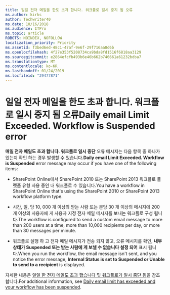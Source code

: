 ```yaml
---
title: 일일 전자 메일을 한도 초과 합니다. 워크플로 일시 중지 됨 오류
ms.author: kirks
author: Techwriter40
ms.date: 10/16/2018
ms.audience: ITPro
ms.topic: article
ROBOTS: NOINDEX, NOFOLLOW
localization_priority: Priority
ms.assetid: f3bed6ed-48c1-47af-9e6f-29f716aa8d6b
ms.openlocfilehash: 4f27e353f5208734ca9bda8fd1516f6818aa3129
ms.sourcegitcommit: e2864efcfb493b6e46b662b746661a61232bdba7
ms.translationtype: MT
ms.contentlocale: ko-KR
ms.lasthandoff: 01/24/2019
ms.locfileid: "29477871"
---
```

# <a name="daily-email-limit-exceeded-workflow-is-suspended-error"></a><span data-ttu-id="be9e3-p102">일일 전자 메일을 한도 초과 합니다. 워크플로 일시 중지 됨 오류</span><span class="sxs-lookup"><span data-stu-id="be9e3-p102">Daily email Limit Exceeded. Workflow is Suspended error</span></span>

 <span data-ttu-id="be9e3-105">**매일 전자 메일도 초과 합니다. 워크플로 일시 중단** 오류 메시지는 다음 항목 중 하나가 있는지 확인 하는 경우 발생할 수 있습니다.</span><span class="sxs-lookup"><span data-stu-id="be9e3-105">**Daily email Limit Exceeded. Workflow is Suspended** error message may occur if you have one of the following items:</span></span> 
  
- <span data-ttu-id="be9e3-106">SharePoint Online에서 SharePoint 2010 또는 SharePoint 2013 워크플로 플랫폼 유형 사용 중인 내 워크플로 수 있습니다.</span><span class="sxs-lookup"><span data-stu-id="be9e3-106">You have a workflow in SharePoint Online that's using the SharePoint 2010 or SharePoint 2013 workflow platform type.</span></span>
    
- <span data-ttu-id="be9e3-107">시간, 일, 당 10, 000 개 이상의 받는 사람 또는 분당 30 개 이상의 메시지에 200 개 이상의 사용자에 게 사용자 지정 전자 메일 메시지를 보내는 워크플로 구성 됩니다.</span><span class="sxs-lookup"><span data-stu-id="be9e3-107">The workflow is configured to send a custom email message to more than 200 users at a time, more than 10,000 recipients per day, or more than 30 messages per minute.</span></span>
    
- <span data-ttu-id="be9e3-108">워크플로 실행 하 고 전자 메일 메시지가 전송 되지 않고, 오류 메시지를 확인, **내부 상태가 Suspended 또는 받는 사람에 게 보낼 수 없습니다 설정 되어** 표시 됩니다.</span><span class="sxs-lookup"><span data-stu-id="be9e3-108">When you run the workflow, the email message isn't sent, and you notice the error message, **Internal Status is set to Suspended or Unable to send to a recipient** is displayed.</span></span> 
    
<span data-ttu-id="be9e3-109">자세한 내용은 [일일 한 전자 메일도 초과 했습니다 및 워크플로가 일시 중단 됨](https://go.microsoft.com/fwlink/?Linkid=2031137)을 참조 합니다.</span><span class="sxs-lookup"><span data-stu-id="be9e3-109">For additional information, see [Daily email limit has exceeded and your workflow has been suspended](https://go.microsoft.com/fwlink/?Linkid=2031137).</span></span>
  

